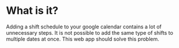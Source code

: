 What is it?
=================

Adding a shift schedule to your google calendar contains a lot of unnecessary steps. It is not possible to add the same type of shifts to multiple dates at once. This web app should solve this problem. 